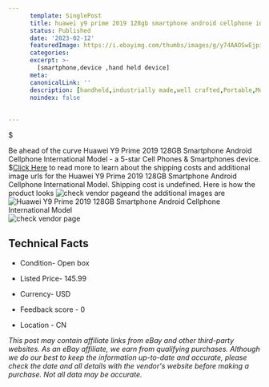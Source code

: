 ```yaml
---
      template: SinglePost
      title: huawei y9 prime 2019 128gb smartphone android cellphone international model
      status: Published
      date: '2023-02-12'
      featuredImage: https://i.ebayimg.com/thumbs/images/g/y74AAOSwEjpigcg8/s-l225.jpg
      categories: 
      excerpt: >-
        [smartphone,device ,hand held device]
      meta:
      canonicalLink: ''
      description: [handheld,industrially made,well crafted,Portable,Mobile,Compact,Convenient,Lightweight,Maneuverable,Man-portable,Miniature,Carriable,Hand-held,Light,Holdable,Transportable,Mobile device,Pocket-sized,On-the-go,Wireless,Cordless,Compact size,Convenient size, smartphone,device ,hand held device]
      noindex: false
      
        
---
```

$

Be ahead of the curve Huawei Y9 Prime 2019 128GB Smartphone Android Cellphone International Model - a 5-star Cell Phones & Smartphones device.
$[Click Here](https://www.ebay.com/itm/304717171488?hash=item46f28f0b20%3Ag%3Ay74AAOSwEjpigcg8&mkevt=1&mkcid=1&mkrid=711-53200-19255-0&campid=%253CePNCampaignId%253E&customid=%253CreferenceId%253E&toolid=10049) to read more to learn about the shipping costs and additional image urls for the Huawei Y9 Prime 2019 128GB Smartphone Android Cellphone International Model. Shipping cost is undefined. Here is how the product looks ![check vendor page](https://i.ebayimg.com/thumbs/images/g/y74AAOSwEjpigcg8/s-l225.jpg)and the additional images are![Huawei Y9 Prime 2019 128GB Smartphone Android Cellphone International Model](https://i.ebayimg.com/images/g/y74AAOSwEjpigcg8/s-l225.jpg)![check vendor page](https://origin-galleryplus.ebayimg.com/ws/web/304717171488_2_0_1/225x225.jpg,https://origin-galleryplus.ebayimg.com/ws/web/304717171488_3_0_1/225x225.jpg,https://origin-galleryplus.ebayimg.com/ws/web/304717171488_4_0_1/225x225.jpg,https://origin-galleryplus.ebayimg.com/ws/web/304717171488_5_0_1/225x225.jpg,https://origin-galleryplus.ebayimg.com/ws/web/304717171488_6_0_1/225x225.jpg,https://origin-galleryplus.ebayimg.com/ws/web/304717171488_7_0_1/225x225.jpg,https://origin-galleryplus.ebayimg.com/ws/web/304717171488_8_0_1/225x225.jpg,https://origin-galleryplus.ebayimg.com/ws/web/304717171488_9_0_1/225x225.jpg)



 ## Technical Facts 



     
      

 - Condition- Open box 


      

 - Listed Price- 145.99 


      

 - Currency- USD 


      

 - Feedback score - 0 


      

 - Location - CN 


      
      

 *_This post may contain affiliate links from eBay and other third-party websites. As an eBay affiliate, we earn from qualifying purchases. Although we do our best to keep the information up-to-date and accurate, please check the date and all details with the vendor's website before making a purchase. Not all data may be accurate._*






